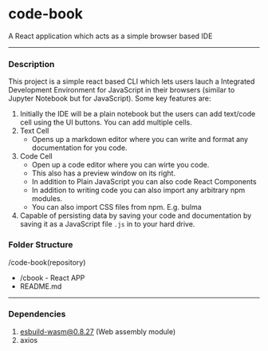 # code-book
A React application which acts as a simple browser based IDE
<hr>

### Description
This project is a simple react based CLI which lets users lauch a Integrated Development Environment for JavaScript in their browsers (similar to Jupyter Notebook but for JavaScript). Some key features are:<br>

1. Initially the IDE will be a plain notebook but the users can add text/code cell using the UI buttons. You can add multiple cells.
2. Text Cell
    - Opens up a markdown editor where you can write and format any documentation for you code.
3. Code Cell
    - Open up a code editor where you can wirte you code.
    - This also has a preview window on its right.
    - In addition to Plain JavaScript you can also code React Components
    - In addition to writing code you can also import any arbitrary npm modules.
    - You can also import CSS files from npm. E.g. bulma
4. Capable of persisting data by saving your code and documentation by saving it as a JavaScript file `.js` in to your hard drive.

### Folder Structure
/code-book(repository)<br>
 - /cbook - React APP
 - README.md
<hr>

### Dependencies
1. esbuild-wasm@0.8.27 (Web assembly module)
2. axios

